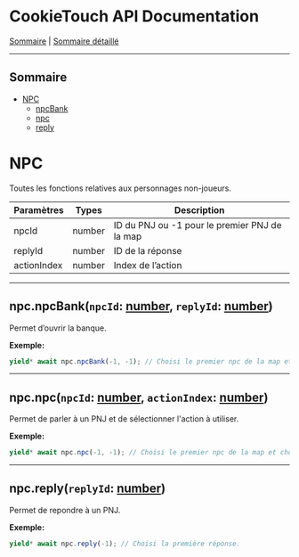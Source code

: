 # CookieTouch API Documentation
[Sommaire](SUMMARY.md) | [Sommaire détaillé](singlepage.md)

<hr>

## Sommaire
- [NPC](npc)
  - [npcBank](#npc-npc-bank)
  - [npc](#npc-npc)
  - [reply](#npc-reply)

# NPC
Toutes les fonctions relatives aux personnages non-joueurs.

<table>
<thead>
<tr>
<th>Paramètres</th>
<th>Types</th>
<th>Description</th>
</tr>
</thead>
<tbody>
<tr>
<td>npcId</td>
<td>number</td>
<td>ID du PNJ ou -1 pour le premier PNJ de la map</td>
</tr>
<tr>
<td>replyId</td>
<td>number</td>
<td>ID de la réponse</td>
</tr>
<tr>
<td>actionIndex</td>
<td>number</td>
<td>Index de l’action</td>
</tr>
</tbody>
</table>

<hr>

<h2 id="npc-npc-bank">
  npc.npcBank(<code>npcId</code>: <a href="https://developer.mozilla.org/fr-Fr/docs/Web/JavaScript/Data_structures#Number_type">number</a>, <code>replyId</code>: <a href="https://developer.mozilla.org/fr-Fr/docs/Web/JavaScript/Data_structures#Number_type">number</a>)
</h2>

Permet d’ouvrir la banque.

**Exemple:**
```js
yield* await npc.npcBank(-1, -1); // Choisi le premier npc de la map et choisi la première réponse.
```

<hr>

<h2 id="npc-npc">
  npc.npc(<code>npcId</code>: <a href="https://developer.mozilla.org/fr-Fr/docs/Web/JavaScript/Data_structures#Number_type">number</a>, <code>actionIndex</code>: <a href="https://developer.mozilla.org/fr-Fr/docs/Web/JavaScript/Data_structures#Number_type">number</a>)
</h2>

Permet de parler à un PNJ et de sélectionner l'action à utiliser.

**Exemple:**
```js
yield* await npc.npc(-1, -1); // Choisi le premier npc de la map et choisi la première réponse.
```

<hr>

<h2 id="npc-reply">
  npc.reply(<code>replyId</code>: <a href="https://developer.mozilla.org/fr-Fr/docs/Web/JavaScript/Data_structures#Number_type">number</a>)
</h2>

Permet de repondre à un PNJ.

**Exemple:**
```js
yield* await npc.reply(-1); // Choisi la première réponse.
```
